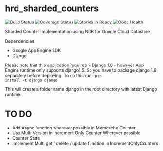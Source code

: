 # hrd_sharded_counters

[![Build Status](https://travis-ci.org/ashish1294/hrd_sharded_counters.svg?branch=master)](https://travis-ci.org/ashish1294/hrd_sharded_counters)
[![Coverage Status](https://coveralls.io/repos/github/ashish1294/hrd_sharded_counters/badge.svg?branch=master)](https://coveralls.io/github/ashish1294/hrd_sharded_counters?branch=master)
[![Stories in Ready](https://badge.waffle.io/ashish1294/hrd_sharded_counters.svg?label=ready&title=Ready)](http://waffle.io/ashish1294/hrd_sharded_counters)
[![Code Health](https://landscape.io/github/ashish1294/hrd_sharded_counters/master/landscape.svg?style=flat)](https://landscape.io/github/ashish1294/hrd_sharded_counters/master)

Sharded Counter Implementation using NDB for Google Cloud Datastore

Dependencies
* Google App Engine SDK
* Django

Please note that this application requires > Django 1.8 - however App Engine
runtime only supports django1.5. So you have to package django 1.8 separately
before deploying. To do this run :
<code>pip install -t django django</code><br/>

This will create a folder name django in the root directory with latest Django
runtime.

TO DO
=====
* Add Async function wherever possible in Memcache Counter
* Use Multi Version in Increment Only Counter Wherever possible
* Counter State
* Implement Multi get / delete / update function in IncrementOnlyCounters
